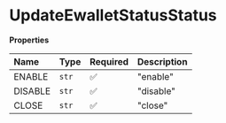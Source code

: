 # UpdateEwalletStatusStatus

**Properties**

| Name    | Type  | Required | Description |
| :------ | :---- | :------- | :---------- |
| ENABLE  | `str` | ✅       | "enable"    |
| DISABLE | `str` | ✅       | "disable"   |
| CLOSE   | `str` | ✅       | "close"     |
